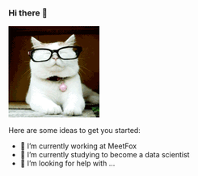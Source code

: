 ### Hi there 👋

![](cat.gif)

Here are some ideas to get you started:

- 🔭 I’m currently working at MeetFox
- 🌱 I’m currently studying to become a data scientist 
- 🤔 I’m looking for help with ...

